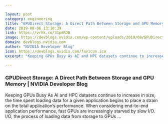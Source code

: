 ```yaml
---

layout: post
category: engineering
title: "GPUDirect Storage: A Direct Path Between Storage and GPU Memory"
date: 2019-08-06 13:10:39
link: https://vrhk.co/31pmRJB
image: https://devblogs.nvidia.com/wp-content/uploads/2019/08/GPUDirect-Fig-1-New-625x313.png
domain: devblogs.nvidia.com
author: "NVIDIA Developer Blog"
icon: https://devblogs.nvidia.com/favicon.ico
excerpt: "Keeping GPUs Busy As AI and HPC datasets continue to increase in size, the time spent loading data for a given application begins to place a strain on the total application’s performance. When considering end-to-end application performance, fast GPUs are increasingly starved by slow I/O. I/O, the process of loading data from storage to GPUs …"

---
```


### GPUDirect Storage: A Direct Path Between Storage and GPU Memory | NVIDIA Developer Blog

Keeping GPUs Busy As AI and HPC datasets continue to increase in size, the time spent loading data for a given application begins to place a strain on the total application’s performance. When considering end-to-end application performance, fast GPUs are increasingly starved by slow I/O. I/O, the process of loading data from storage to GPUs …